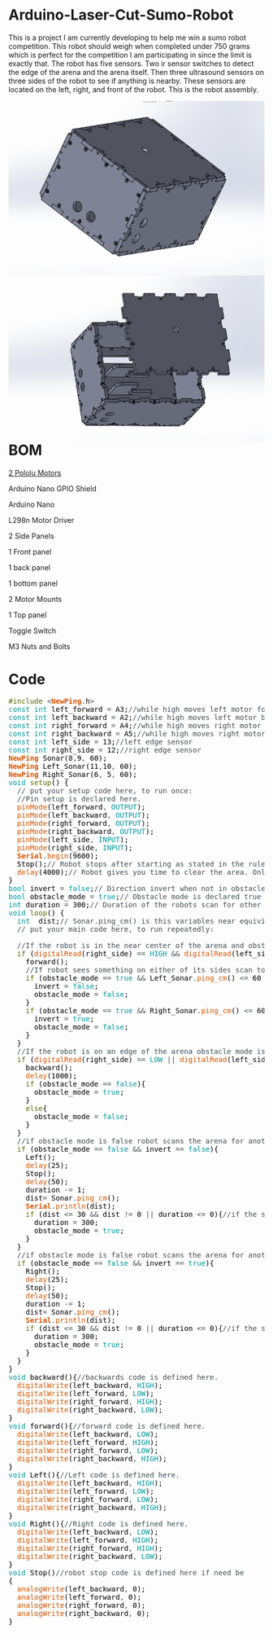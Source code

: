 # Arduino-Laser-Cut-Sumo-Robot

This is a project I am currently developing to help me win a sumo robot competition. This robot should weigh when completed under 750 grams which is perfect for the competition I am participating in since the limit is exactly that. The robot has five sensors. Two ir sensor switches to detect the edge of the arena and the arena itself. Then three ultrasound sensors on three sides of the robot to see if anything is nearby. These sensors are located on the left, right, and front of the robot. This is the robot assembly. 

<img src="sumo 1.PNG"
     alt="Sumo Robot Assembled"
     style="float: left; margin-right: 10px;" />
     
<img src="sumo 2.PNG"
     alt="Sumo Robot Exploded"
     style="float: left; margin-right: 10px;" />
     
     <a href="https://www.dropbox.com/home?preview=File+from+iOS+(33).MOV"></a>
     
# BOM
<a href="https://www.pololu.com/product/1119">2 Pololu Motors</a>

Arduino Nano GPIO Shield

Arduino Nano

L298n Motor Driver

2 Side Panels

1 Front panel

1 back panel

1 bottom panel

2 Motor Mounts

1 Top panel

Toggle Switch

M3 Nuts and Bolts


# Code

<pre>
<font color="#5e6d03">#include</font> <font color="#434f54">&lt;</font><b><font color="#d35400">NewPing</font></b><font color="#434f54">.</font><font color="#000000">h</font><font color="#434f54">&gt;</font>
<font color="#00979c">const</font> <font color="#00979c">int</font> <font color="#000000">left_forward</font> <font color="#434f54">=</font> <font color="#000000">A3</font><font color="#000000">;</font><font color="#434f54">&#47;&#47;while high moves left motor forward</font>
<font color="#00979c">const</font> <font color="#00979c">int</font> <font color="#000000">left_backward</font> <font color="#434f54">=</font> <font color="#000000">A2</font><font color="#000000">;</font><font color="#434f54">&#47;&#47;while high moves left motor backward</font>
<font color="#00979c">const</font> <font color="#00979c">int</font> <font color="#000000">right_forward</font> <font color="#434f54">=</font> <font color="#000000">A4</font><font color="#000000">;</font><font color="#434f54">&#47;&#47;while high moves right motor forward</font>
<font color="#00979c">const</font> <font color="#00979c">int</font> <font color="#000000">right_backward</font> <font color="#434f54">=</font> <font color="#000000">A5</font><font color="#000000">;</font><font color="#434f54">&#47;&#47;while high moves right motor backward</font>
<font color="#00979c">const</font> <font color="#00979c">int</font> <font color="#000000">left_side</font> <font color="#434f54">=</font> <font color="#000000">13</font><font color="#000000">;</font><font color="#434f54">&#47;&#47;left edge sensor</font>
<font color="#00979c">const</font> <font color="#00979c">int</font> <font color="#000000">right_side</font> <font color="#434f54">=</font> <font color="#000000">12</font><font color="#000000">;</font><font color="#434f54">&#47;&#47;right edge sensor</font>
<b><font color="#d35400">NewPing</font></b> <font color="#000000">Sonar</font><font color="#000000">(</font><font color="#000000">8</font><font color="#434f54">,</font><font color="#000000">9</font><font color="#434f54">,</font> <font color="#000000">60</font><font color="#000000">)</font><font color="#000000">;</font>
<b><font color="#d35400">NewPing</font></b> <font color="#000000">Left_Sonar</font><font color="#000000">(</font><font color="#000000">11</font><font color="#434f54">,</font><font color="#000000">10</font><font color="#434f54">,</font> <font color="#000000">60</font><font color="#000000">)</font><font color="#000000">;</font>
<b><font color="#d35400">NewPing</font></b> <font color="#000000">Right_Sonar</font><font color="#000000">(</font><font color="#000000">6</font><font color="#434f54">,</font> <font color="#000000">5</font><font color="#434f54">,</font> <font color="#000000">60</font><font color="#000000">)</font><font color="#000000">;</font>
<font color="#00979c">void</font> <font color="#5e6d03">setup</font><font color="#000000">(</font><font color="#000000">)</font> <font color="#000000">{</font>
 &nbsp;<font color="#434f54">&#47;&#47; put your setup code here, to run once:</font>
 &nbsp;<font color="#434f54">&#47;&#47;Pin setup is declared here.</font>
 &nbsp;<font color="#d35400">pinMode</font><font color="#000000">(</font><font color="#000000">left_forward</font><font color="#434f54">,</font> <font color="#00979c">OUTPUT</font><font color="#000000">)</font><font color="#000000">;</font>
 &nbsp;<font color="#d35400">pinMode</font><font color="#000000">(</font><font color="#000000">left_backward</font><font color="#434f54">,</font> <font color="#00979c">OUTPUT</font><font color="#000000">)</font><font color="#000000">;</font>
 &nbsp;<font color="#d35400">pinMode</font><font color="#000000">(</font><font color="#000000">right_forward</font><font color="#434f54">,</font> <font color="#00979c">OUTPUT</font><font color="#000000">)</font><font color="#000000">;</font>
 &nbsp;<font color="#d35400">pinMode</font><font color="#000000">(</font><font color="#000000">right_backward</font><font color="#434f54">,</font> <font color="#00979c">OUTPUT</font><font color="#000000">)</font><font color="#000000">;</font>
 &nbsp;<font color="#d35400">pinMode</font><font color="#000000">(</font><font color="#000000">left_side</font><font color="#434f54">,</font> <font color="#00979c">INPUT</font><font color="#000000">)</font><font color="#000000">;</font>
 &nbsp;<font color="#d35400">pinMode</font><font color="#000000">(</font><font color="#000000">right_side</font><font color="#434f54">,</font> <font color="#00979c">INPUT</font><font color="#000000">)</font><font color="#000000">;</font>
 &nbsp;<b><font color="#d35400">Serial</font></b><font color="#434f54">.</font><font color="#d35400">begin</font><font color="#000000">(</font><font color="#000000">9600</font><font color="#000000">)</font><font color="#000000">;</font> 
 &nbsp;<font color="#000000">Stop</font><font color="#000000">(</font><font color="#000000">)</font><font color="#000000">;</font><font color="#434f54">&#47;&#47; Robot stops after starting as stated in the rules.</font>
 &nbsp;<font color="#d35400">delay</font><font color="#000000">(</font><font color="#000000">4000</font><font color="#000000">)</font><font color="#000000">;</font><font color="#434f54">&#47;&#47; Robot gives you time to clear the area. Only 5 seconds though. </font>
<font color="#000000">}</font>
<font color="#00979c">bool</font> <font color="#000000">invert</font> <font color="#434f54">=</font> <font color="#00979c">false</font><font color="#000000">;</font><font color="#434f54">&#47;&#47; Direction invert when not in obstacle mode.</font>
<font color="#00979c">bool</font> <font color="#000000">obstacle_mode</font> <font color="#434f54">=</font> <font color="#00979c">true</font><font color="#000000">;</font><font color="#434f54">&#47;&#47; Obstacle mode is declared true by default until an edge is reached where it is inverted from there.</font>
<font color="#00979c">int</font> <font color="#000000">duration</font> <font color="#434f54">=</font> <font color="#000000">300</font><font color="#000000">;</font><font color="#434f54">&#47;&#47; Duration of the robots scan for other nearby robots is decalred here.</font>
<font color="#00979c">void</font> <font color="#5e6d03">loop</font><font color="#000000">(</font><font color="#000000">)</font> <font color="#000000">{</font>
 &nbsp;<font color="#00979c">int</font> &nbsp;<font color="#000000">dist</font><font color="#000000">;</font><font color="#434f54">&#47;&#47; Sonar.ping_cm() is this variables near equivilent.</font>
 &nbsp;<font color="#434f54">&#47;&#47; put your main code here, to run repeatedly:</font>
 &nbsp;
 &nbsp;<font color="#434f54">&#47;&#47;If the robot is in the near center of the arena and obstacle mode is true the robot moves forward.</font>
 &nbsp;<font color="#5e6d03">if</font> <font color="#000000">(</font><font color="#d35400">digitalRead</font><font color="#000000">(</font><font color="#000000">right_side</font><font color="#000000">)</font> <font color="#434f54">==</font> <font color="#00979c">HIGH</font> <font color="#434f54">&amp;&amp;</font> <font color="#d35400">digitalRead</font><font color="#000000">(</font><font color="#000000">left_side</font><font color="#000000">)</font> <font color="#434f54">==</font> <font color="#00979c">HIGH</font> <font color="#434f54">&amp;&amp;</font> <font color="#000000">obstacle_mode</font> <font color="#434f54">==</font> <font color="#00979c">true</font><font color="#000000">)</font><font color="#000000">{</font>
 &nbsp;&nbsp;&nbsp;<font color="#000000">forward</font><font color="#000000">(</font><font color="#000000">)</font><font color="#000000">;</font>
 &nbsp;&nbsp;&nbsp;<font color="#434f54">&#47;&#47;If robot sees something on either of its sides scan towards it. </font>
 &nbsp;&nbsp;&nbsp;<font color="#5e6d03">if</font> <font color="#000000">(</font><font color="#000000">obstacle_mode</font> <font color="#434f54">==</font> <font color="#00979c">true</font> <font color="#434f54">&amp;&amp;</font> <font color="#000000">Left_Sonar</font><font color="#434f54">.</font><font color="#d35400">ping_cm</font><font color="#000000">(</font><font color="#000000">)</font> <font color="#434f54">&lt;=</font> <font color="#000000">60</font> <font color="#434f54">&amp;&amp;</font> <font color="#000000">Left_Sonar</font><font color="#434f54">.</font><font color="#d35400">ping_cm</font><font color="#000000">(</font><font color="#000000">)</font> <font color="#434f54">!=</font> <font color="#000000">0</font><font color="#000000">)</font><font color="#000000">{</font>
 &nbsp;&nbsp;&nbsp;&nbsp;&nbsp;<font color="#000000">invert</font> <font color="#434f54">=</font> <font color="#00979c">false</font><font color="#000000">;</font>
 &nbsp;&nbsp;&nbsp;&nbsp;&nbsp;<font color="#000000">obstacle_mode</font> <font color="#434f54">=</font> <font color="#00979c">false</font><font color="#000000">;</font>
 &nbsp;&nbsp;&nbsp;<font color="#000000">}</font>
 &nbsp;&nbsp;&nbsp;<font color="#5e6d03">if</font> <font color="#000000">(</font><font color="#000000">obstacle_mode</font> <font color="#434f54">==</font> <font color="#00979c">true</font> <font color="#434f54">&amp;&amp;</font> <font color="#000000">Right_Sonar</font><font color="#434f54">.</font><font color="#d35400">ping_cm</font><font color="#000000">(</font><font color="#000000">)</font> <font color="#434f54">&lt;=</font> <font color="#000000">60</font> <font color="#434f54">&amp;&amp;</font> <font color="#000000">Right_Sonar</font><font color="#434f54">.</font><font color="#d35400">ping_cm</font><font color="#000000">(</font><font color="#000000">)</font> <font color="#434f54">!=</font> <font color="#000000">0</font><font color="#000000">)</font><font color="#000000">{</font>
 &nbsp;&nbsp;&nbsp;&nbsp;&nbsp;<font color="#000000">invert</font> <font color="#434f54">=</font> <font color="#00979c">true</font><font color="#000000">;</font>
 &nbsp;&nbsp;&nbsp;&nbsp;&nbsp;<font color="#000000">obstacle_mode</font> <font color="#434f54">=</font> <font color="#00979c">false</font><font color="#000000">;</font>
 &nbsp;&nbsp;&nbsp;<font color="#000000">}</font>
 &nbsp;<font color="#000000">}</font>
 &nbsp;<font color="#434f54">&#47;&#47;If the robot is on an edge of the arena obstacle mode is inverted, the robot moves backwards, and then turns left.</font>
 &nbsp;<font color="#5e6d03">if</font> <font color="#000000">(</font><font color="#d35400">digitalRead</font><font color="#000000">(</font><font color="#000000">right_side</font><font color="#000000">)</font> <font color="#434f54">==</font> <font color="#00979c">LOW</font> <font color="#434f54">||</font> <font color="#d35400">digitalRead</font><font color="#000000">(</font><font color="#000000">left_side</font><font color="#000000">)</font> <font color="#434f54">==</font> <font color="#00979c">LOW</font><font color="#000000">)</font><font color="#000000">{</font>
 &nbsp;&nbsp;&nbsp;<font color="#000000">backward</font><font color="#000000">(</font><font color="#000000">)</font><font color="#000000">;</font>
 &nbsp;&nbsp;&nbsp;<font color="#d35400">delay</font><font color="#000000">(</font><font color="#000000">1000</font><font color="#000000">)</font><font color="#000000">;</font>
 &nbsp;&nbsp;&nbsp;<font color="#5e6d03">if</font> <font color="#000000">(</font><font color="#000000">obstacle_mode</font> <font color="#434f54">==</font> <font color="#00979c">false</font><font color="#000000">)</font><font color="#000000">{</font>
 &nbsp;&nbsp;&nbsp;&nbsp;&nbsp;<font color="#000000">obstacle_mode</font> <font color="#434f54">=</font> <font color="#00979c">true</font><font color="#000000">;</font>
 &nbsp;&nbsp;&nbsp;<font color="#000000">}</font>
 &nbsp;&nbsp;&nbsp;<font color="#5e6d03">else</font><font color="#000000">{</font>
 &nbsp;&nbsp;&nbsp;&nbsp;&nbsp;<font color="#000000">obstacle_mode</font> <font color="#434f54">=</font> <font color="#00979c">false</font><font color="#000000">;</font> 
 &nbsp;&nbsp;&nbsp;<font color="#000000">}</font>
 &nbsp;<font color="#000000">}</font>
 &nbsp;<font color="#434f54">&#47;&#47;if obstacle mode is false robot scans the arena for another bot. The duration of the scan is defined above the loop. </font>
 &nbsp;<font color="#5e6d03">if</font> <font color="#000000">(</font><font color="#000000">obstacle_mode</font> <font color="#434f54">==</font> <font color="#00979c">false</font> <font color="#434f54">&amp;&amp;</font> <font color="#000000">invert</font> <font color="#434f54">==</font> <font color="#00979c">false</font><font color="#000000">)</font><font color="#000000">{</font>
 &nbsp;&nbsp;&nbsp;<font color="#000000">Left</font><font color="#000000">(</font><font color="#000000">)</font><font color="#000000">;</font> 
 &nbsp;&nbsp;&nbsp;<font color="#d35400">delay</font><font color="#000000">(</font><font color="#000000">25</font><font color="#000000">)</font><font color="#000000">;</font>
 &nbsp;&nbsp;&nbsp;<font color="#000000">Stop</font><font color="#000000">(</font><font color="#000000">)</font><font color="#000000">;</font>
 &nbsp;&nbsp;&nbsp;<font color="#d35400">delay</font><font color="#000000">(</font><font color="#000000">50</font><font color="#000000">)</font><font color="#000000">;</font>
 &nbsp;&nbsp;&nbsp;<font color="#000000">duration</font> <font color="#434f54">-=</font> <font color="#000000">1</font><font color="#000000">;</font>
 &nbsp;&nbsp;&nbsp;<font color="#000000">dist</font><font color="#434f54">=</font> <font color="#000000">Sonar</font><font color="#434f54">.</font><font color="#d35400">ping_cm</font><font color="#000000">(</font><font color="#000000">)</font><font color="#000000">;</font>
 &nbsp;&nbsp;&nbsp;<b><font color="#d35400">Serial</font></b><font color="#434f54">.</font><font color="#d35400">println</font><font color="#000000">(</font><font color="#000000">dist</font><font color="#000000">)</font><font color="#000000">;</font>
 &nbsp;&nbsp;&nbsp;<font color="#5e6d03">if</font> <font color="#000000">(</font><font color="#000000">dist</font> <font color="#434f54">&lt;=</font> <font color="#000000">30</font> <font color="#434f54">&amp;&amp;</font> <font color="#000000">dist</font> <font color="#434f54">!=</font> <font color="#000000">0</font> <font color="#434f54">||</font> <font color="#000000">duration</font> <font color="#434f54">&lt;=</font> <font color="#000000">0</font><font color="#000000">)</font><font color="#000000">{</font><font color="#434f54">&#47;&#47;if the scan turns up something obstacle mode becomes true and the robot will run over the other bot. </font>
 &nbsp;&nbsp;&nbsp;&nbsp;&nbsp;<font color="#000000">duration</font> <font color="#434f54">=</font> <font color="#000000">300</font><font color="#000000">;</font>
 &nbsp;&nbsp;&nbsp;&nbsp;&nbsp;<font color="#000000">obstacle_mode</font> <font color="#434f54">=</font> <font color="#00979c">true</font><font color="#000000">;</font>
 &nbsp;&nbsp;&nbsp;<font color="#000000">}</font>
 &nbsp;<font color="#000000">}</font>
 &nbsp;<font color="#434f54">&#47;&#47;if obstacle mode is false robot scans the arena for another bot. The duration of the scan is defined above the loop. </font>
 &nbsp;<font color="#5e6d03">if</font> <font color="#000000">(</font><font color="#000000">obstacle_mode</font> <font color="#434f54">==</font> <font color="#00979c">false</font> <font color="#434f54">&amp;&amp;</font> <font color="#000000">invert</font> <font color="#434f54">==</font> <font color="#00979c">true</font><font color="#000000">)</font><font color="#000000">{</font>
 &nbsp;&nbsp;&nbsp;<font color="#000000">Right</font><font color="#000000">(</font><font color="#000000">)</font><font color="#000000">;</font> 
 &nbsp;&nbsp;&nbsp;<font color="#d35400">delay</font><font color="#000000">(</font><font color="#000000">25</font><font color="#000000">)</font><font color="#000000">;</font>
 &nbsp;&nbsp;&nbsp;<font color="#000000">Stop</font><font color="#000000">(</font><font color="#000000">)</font><font color="#000000">;</font>
 &nbsp;&nbsp;&nbsp;<font color="#d35400">delay</font><font color="#000000">(</font><font color="#000000">50</font><font color="#000000">)</font><font color="#000000">;</font>
 &nbsp;&nbsp;&nbsp;<font color="#000000">duration</font> <font color="#434f54">-=</font> <font color="#000000">1</font><font color="#000000">;</font>
 &nbsp;&nbsp;&nbsp;<font color="#000000">dist</font><font color="#434f54">=</font> <font color="#000000">Sonar</font><font color="#434f54">.</font><font color="#d35400">ping_cm</font><font color="#000000">(</font><font color="#000000">)</font><font color="#000000">;</font>
 &nbsp;&nbsp;&nbsp;<b><font color="#d35400">Serial</font></b><font color="#434f54">.</font><font color="#d35400">println</font><font color="#000000">(</font><font color="#000000">dist</font><font color="#000000">)</font><font color="#000000">;</font>
 &nbsp;&nbsp;&nbsp;<font color="#5e6d03">if</font> <font color="#000000">(</font><font color="#000000">dist</font> <font color="#434f54">&lt;=</font> <font color="#000000">30</font> <font color="#434f54">&amp;&amp;</font> <font color="#000000">dist</font> <font color="#434f54">!=</font> <font color="#000000">0</font> <font color="#434f54">||</font> <font color="#000000">duration</font> <font color="#434f54">&lt;=</font> <font color="#000000">0</font><font color="#000000">)</font><font color="#000000">{</font><font color="#434f54">&#47;&#47;if the scan turns up something obstacle mode becomes true and the robot will run over the other bot. </font>
 &nbsp;&nbsp;&nbsp;&nbsp;&nbsp;<font color="#000000">duration</font> <font color="#434f54">=</font> <font color="#000000">300</font><font color="#000000">;</font>
 &nbsp;&nbsp;&nbsp;&nbsp;&nbsp;<font color="#000000">obstacle_mode</font> <font color="#434f54">=</font> <font color="#00979c">true</font><font color="#000000">;</font>
 &nbsp;&nbsp;&nbsp;<font color="#000000">}</font>
 &nbsp;<font color="#000000">}</font>
<font color="#000000">}</font>
<font color="#00979c">void</font> <font color="#000000">backward</font><font color="#000000">(</font><font color="#000000">)</font><font color="#000000">{</font><font color="#434f54">&#47;&#47;backwards code is defined here.</font>
 &nbsp;<font color="#d35400">digitalWrite</font><font color="#000000">(</font><font color="#000000">left_backward</font><font color="#434f54">,</font> <font color="#00979c">HIGH</font><font color="#000000">)</font><font color="#000000">;</font>
 &nbsp;<font color="#d35400">digitalWrite</font><font color="#000000">(</font><font color="#000000">left_forward</font><font color="#434f54">,</font> <font color="#00979c">LOW</font><font color="#000000">)</font><font color="#000000">;</font>
 &nbsp;<font color="#d35400">digitalWrite</font><font color="#000000">(</font><font color="#000000">right_forward</font><font color="#434f54">,</font> <font color="#00979c">HIGH</font><font color="#000000">)</font><font color="#000000">;</font>
 &nbsp;<font color="#d35400">digitalWrite</font><font color="#000000">(</font><font color="#000000">right_backward</font><font color="#434f54">,</font> <font color="#00979c">LOW</font><font color="#000000">)</font><font color="#000000">;</font>
<font color="#000000">}</font>
<font color="#00979c">void</font> <font color="#000000">forward</font><font color="#000000">(</font><font color="#000000">)</font><font color="#000000">{</font><font color="#434f54">&#47;&#47;forward code is defined here.</font>
 &nbsp;<font color="#d35400">digitalWrite</font><font color="#000000">(</font><font color="#000000">left_backward</font><font color="#434f54">,</font> <font color="#00979c">LOW</font><font color="#000000">)</font><font color="#000000">;</font>
 &nbsp;<font color="#d35400">digitalWrite</font><font color="#000000">(</font><font color="#000000">left_forward</font><font color="#434f54">,</font> <font color="#00979c">HIGH</font><font color="#000000">)</font><font color="#000000">;</font>
 &nbsp;<font color="#d35400">digitalWrite</font><font color="#000000">(</font><font color="#000000">right_forward</font><font color="#434f54">,</font> <font color="#00979c">LOW</font><font color="#000000">)</font><font color="#000000">;</font>
 &nbsp;<font color="#d35400">digitalWrite</font><font color="#000000">(</font><font color="#000000">right_backward</font><font color="#434f54">,</font> <font color="#00979c">HIGH</font><font color="#000000">)</font><font color="#000000">;</font>
<font color="#000000">}</font>
<font color="#00979c">void</font> <font color="#000000">Left</font><font color="#000000">(</font><font color="#000000">)</font><font color="#000000">{</font><font color="#434f54">&#47;&#47;Left code is defined here.</font>
 &nbsp;<font color="#d35400">digitalWrite</font><font color="#000000">(</font><font color="#000000">left_backward</font><font color="#434f54">,</font> <font color="#00979c">HIGH</font><font color="#000000">)</font><font color="#000000">;</font>
 &nbsp;<font color="#d35400">digitalWrite</font><font color="#000000">(</font><font color="#000000">left_forward</font><font color="#434f54">,</font> <font color="#00979c">LOW</font><font color="#000000">)</font><font color="#000000">;</font>
 &nbsp;<font color="#d35400">digitalWrite</font><font color="#000000">(</font><font color="#000000">right_forward</font><font color="#434f54">,</font> <font color="#00979c">LOW</font><font color="#000000">)</font><font color="#000000">;</font>
 &nbsp;<font color="#d35400">digitalWrite</font><font color="#000000">(</font><font color="#000000">right_backward</font><font color="#434f54">,</font> <font color="#00979c">HIGH</font><font color="#000000">)</font><font color="#000000">;</font>
<font color="#000000">}</font>
<font color="#00979c">void</font> <font color="#000000">Right</font><font color="#000000">(</font><font color="#000000">)</font><font color="#000000">{</font><font color="#434f54">&#47;&#47;Right code is defined here.</font>
 &nbsp;<font color="#d35400">digitalWrite</font><font color="#000000">(</font><font color="#000000">left_backward</font><font color="#434f54">,</font> <font color="#00979c">LOW</font><font color="#000000">)</font><font color="#000000">;</font>
 &nbsp;<font color="#d35400">digitalWrite</font><font color="#000000">(</font><font color="#000000">left_forward</font><font color="#434f54">,</font> <font color="#00979c">HIGH</font><font color="#000000">)</font><font color="#000000">;</font>
 &nbsp;<font color="#d35400">digitalWrite</font><font color="#000000">(</font><font color="#000000">right_forward</font><font color="#434f54">,</font> <font color="#00979c">HIGH</font><font color="#000000">)</font><font color="#000000">;</font>
 &nbsp;<font color="#d35400">digitalWrite</font><font color="#000000">(</font><font color="#000000">right_backward</font><font color="#434f54">,</font> <font color="#00979c">LOW</font><font color="#000000">)</font><font color="#000000">;</font>
<font color="#000000">}</font>
<font color="#00979c">void</font> <font color="#000000">Stop</font><font color="#000000">(</font><font color="#000000">)</font><font color="#434f54">&#47;&#47;robot stop code is defined here if need be</font>
<font color="#000000">{</font>
 &nbsp;<font color="#d35400">analogWrite</font><font color="#000000">(</font><font color="#000000">left_backward</font><font color="#434f54">,</font> <font color="#000000">0</font><font color="#000000">)</font><font color="#000000">;</font>
 &nbsp;<font color="#d35400">analogWrite</font><font color="#000000">(</font><font color="#000000">left_forward</font><font color="#434f54">,</font> <font color="#000000">0</font><font color="#000000">)</font><font color="#000000">;</font>
 &nbsp;<font color="#d35400">analogWrite</font><font color="#000000">(</font><font color="#000000">right_forward</font><font color="#434f54">,</font> <font color="#000000">0</font><font color="#000000">)</font><font color="#000000">;</font>
 &nbsp;<font color="#d35400">analogWrite</font><font color="#000000">(</font><font color="#000000">right_backward</font><font color="#434f54">,</font> <font color="#000000">0</font><font color="#000000">)</font><font color="#000000">;</font>
<font color="#000000">}</font>

</pre>
